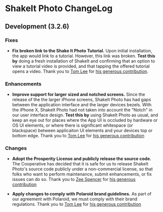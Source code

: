 # ShakeIt Photo ChangeLog

## Development (3.2.6)

### Fixes

- **Fix broken link to the Shake It Photo Tutorial.** Upon initial
  installation, the app would link to a tutorial. However, this link was
  broken. **Test this by** doing a fresh installation of
  ShakeIt and confirming that an option to view a tutorial video is provided,
  and that tapping the offered tutorial opens a video.  Thank you to [Tom Lee]
  for [his generous
  contribution](https://github.com/zinc-collective/mp-shake-it-photo/pull/10).


### Enhancements

- **Improve support for larger sized and notched screens.** Since the
  release of the the larger iPhone screens, ShakeIt Photo has had gaps
  between the application interface and the larger devices bezels. With
  the iPhone X, ShakeIt Photo had not taken into account the "Notch" in our
  user interface design. **Test this by** using ShakeIt Photo as
  usual, and keep an eye out for places where the App UI is occluded by
  hardware or OS UI elements, or where there is significant whitespace (or
  blackspace) between applicaiton UI elements and your devices top or
  bottom edge. Thank you to [Tom Lee] for [his generous
  contribution](https://github.com/zinc-collective/mp-shake-it-photo/pull/12)

### Changes

- **Adopt the Prosperity License and publicly release the source code.** The
  Cooperative has decided that it is safe for us to release ShakeIt Photo's
  source code publicly under a non-commercial license, so that folks who want to
  perform maintenance, submit enhancements, or fix issues can do so. Thank you to
  [Zee Spencer] for [his generous
  contribution](https://github.com/zinc-collective/mp-shake-it-photo/commit/c52c73f2cda24385acd977b6cefe0f97b63087a8)

- **Apply changes to comply with Polaroid brand guidelines.** As part of our
  agreement with Polaroid, we must comply with their brand regulations. Thank
  you to [Tom Lee] for [his generous
  contribution](https://github.com/zinc-collective/mp-shake-it-photo/pull/2)


[Tom Lee]:https://github.com/user512
[Zee Spencer]:https://www.zeespencer.com
